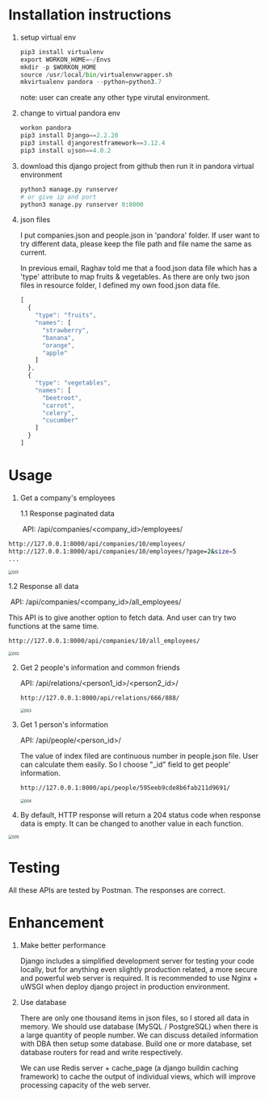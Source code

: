 # Installation instructions

1. setup virtual env

   ```python
   pip3 install virtualenv
   export WORKON_HOME=~/Envs
   mkdir -p $WORKON_HOME
   source /usr/local/bin/virtualenvwrapper.sh
   mkvirtualenv pandora --python=python3.7
   ```

   note: user can create any other type virutal environment.

2. change to virtual pandora env

   ```python
   workon pandora
   pip3 install Django==2.2.20
   pip3 install djangorestframework==3.12.4
   pip3 install ujson==4.0.2
   ```

3. download this django project from github then run it in pandora virtual environment

   ```python
   python3 manage.py runserver
   # or give ip and port
   python3 manage.py runserver 0:8000
   ```

4. json files

   I put companies.json and people.json in 'pandora' folder. If user want to try different data, please keep the file path and file name the same as current.

   In previous email, Raghav told me that a food.json data file which has a 'type' attribute to map fruits & vegetables. As there are only two json files in resource folder, I defined my own food.json data file.

   ```javascript
   [
     {
       "type": "fruits",
       "names": [
         "strawberry",
         "banana",
         "orange",
         "apple"
       ]
     },
     {
       "type": "vegetables",
       "names": [
         "beetroot",
         "carrot",
         "celery",
         "cucumber"
       ]
     }
   ]
   ```


# Usage

1. Get a company's employees

   1.1 Response paginated data

   ​	API:	/api/companies/<company_id>/employees/

```bash
http://127.0.0.1:8000/api/companies/10/employees/
http://127.0.0.1:8000/api/companies/10/employees/?page=2&size=5
...
```

<img src="assets/001.JPG" alt="001" style="zoom:50%;" />

   1.2 Response all data

​		API:	/api/companies/<company_id>/all_employees/

This API is to give another option to fetch data. And user can try two functions at the same time.

```shell
http://127.0.0.1:8000/api/companies/10/all_employees/
```

<img src="assets/002.JPG" alt="002" style="zoom:50%;" />

2. Get 2 people's information and common friends

   API: /api/relations/<person1_id>/<person2_id>/

   ```bash
   http://127.0.0.1:8000/api/relations/666/888/
   ```

   <img src="assets/003.JPG" alt="003" style="zoom:50%;" />

3. Get 1 person's information

   API: /api/people/<person_id>/

   The value of index filed are continuous number in people.json file. User can calculate them easily. So I choose "_id" field to get people' information.

   ```bash
   http://127.0.0.1:8000/api/people/595eeb9cde8b6fab211d9691/
   ```

   <img src="assets/004.JPG" alt="004" style="zoom:50%;" />

4. By default, HTTP response will return a 204 status code when response data is empty. It can be changed to another value in each function.

<img src="assets\005.JPG" alt="005" style="zoom:50%;" />

   

# Testing

All these APIs are tested by Postman. The responses are correct.



# Enhancement

1. Make better performance

   Django includes a simplified development server for testing your code locally, but for anything even slightly production related, a more secure and powerful web server is required. It is recommended to use Nginx + uWSGI when deploy django project in production environment.

2. Use database

   There are only one thousand items in json files, so I stored all data in memory. We should use database (MySQL / PostgreSQL) when there is a large quantity of people number. We can discuss detailed information with DBA then setup some database. Build one or more database, set database routers for read and write respectively.

   We can use Redis server + cache_page (a django buildin caching framework) to cache the output of individual views, which will improve processing capacity of the web server.
